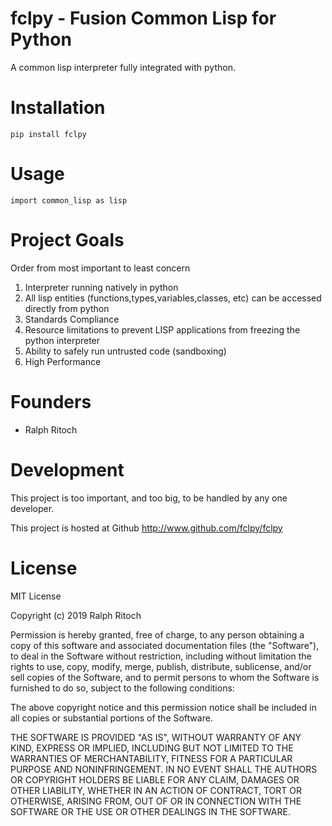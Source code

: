 # fclpy - Fusion Common Lisp for Python

A common lisp interpreter fully integrated with python.

# Installation

```
pip install fclpy
```

# Usage

```
import common_lisp as lisp
```


# Project Goals 

Order from most important to least concern

1. Interpreter running natively in python
1. All lisp entities (functions,types,variables,classes, etc) can be accessed directly from python
1. Standards Compliance
1. Resource limitations to prevent LISP applications from freezing the python interpreter
1. Ability to safely run untrusted code (sandboxing) 
1. High Performance

# Founders

* Ralph Ritoch

# Development

This project is too important, and too big, to be handled by any one developer.

This project is hosted at Github http://www.github.com/fclpy/fclpy

# License

MIT License

Copyright (c) 2019 Ralph Ritoch

Permission is hereby granted, free of charge, to any person obtaining a copy
of this software and associated documentation files (the "Software"), to deal
in the Software without restriction, including without limitation the rights
to use, copy, modify, merge, publish, distribute, sublicense, and/or sell
copies of the Software, and to permit persons to whom the Software is
furnished to do so, subject to the following conditions:

The above copyright notice and this permission notice shall be included in all
copies or substantial portions of the Software.

THE SOFTWARE IS PROVIDED "AS IS", WITHOUT WARRANTY OF ANY KIND, EXPRESS OR
IMPLIED, INCLUDING BUT NOT LIMITED TO THE WARRANTIES OF MERCHANTABILITY,
FITNESS FOR A PARTICULAR PURPOSE AND NONINFRINGEMENT. IN NO EVENT SHALL THE
AUTHORS OR COPYRIGHT HOLDERS BE LIABLE FOR ANY CLAIM, DAMAGES OR OTHER
LIABILITY, WHETHER IN AN ACTION OF CONTRACT, TORT OR OTHERWISE, ARISING FROM,
OUT OF OR IN CONNECTION WITH THE SOFTWARE OR THE USE OR OTHER DEALINGS IN THE
SOFTWARE.